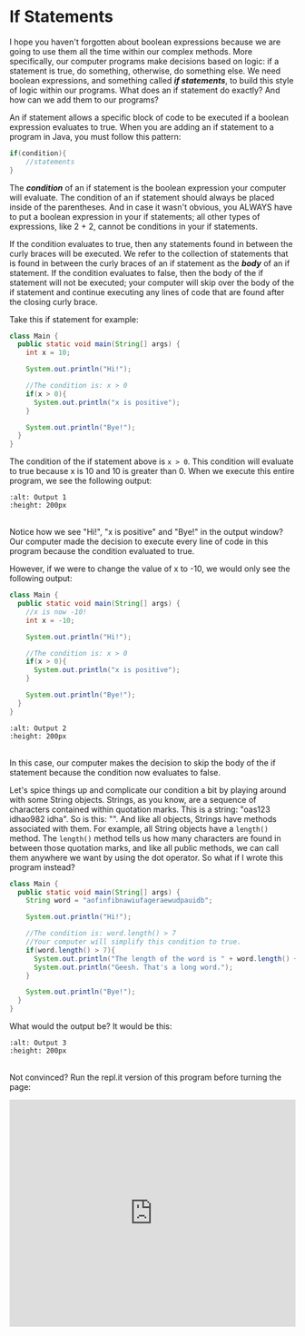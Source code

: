 If Statements
=============

I hope you haven't forgotten about boolean expressions because we are going to use them all the time within our complex methods.  More specifically, our computer programs make decisions based on logic: if a statement is true, do something, otherwise, do something else. We need boolean expressions, and something called ***if statements***, to build this style of logic within our programs. What does an if statement do exactly? And how can we add them to our programs?

An if statement allows a specific block of code to be executed if a boolean expression evaluates to true. When you are adding an if statement to a program in Java, you must follow this pattern:

```java
if(condition){
	//statements
}
```

The ***condition*** of an if statement is the boolean expression your computer will evaluate. The condition of an if statement should always be placed inside of the parentheses. And in case it wasn't obvious, you ALWAYS have to put a boolean expression in your if statements; all other types of expressions, like 2 + 2, cannot be conditions in your if statements.

If the condition evaluates to true, then any statements found in between the curly braces will be executed. We refer to the collection of statements that is found in between the curly braces of an if statement as the ***body*** of an if statement. If the condition evaluates to false, then the body of the if statement will not be executed; your computer will skip over the body of the if statement and continue executing any lines of code that are found after the closing curly brace.

Take this if statement for example:
```java
class Main {
  public static void main(String[] args) {
    int x = 10;

    System.out.println("Hi!");

    //The condition is: x > 0
    if(x > 0){
      System.out.println("x is positive");
    }

    System.out.println("Bye!");
  }
}
```
The condition of the if statement above is `x > 0`. This condition will evaluate to true because x is 10 and 10 is greater than 0. When we execute this entire program, we see the following output:
```{image} output1.png
:alt: Output 1
:height: 200px
```
<br>Notice how we see "Hi!", "x is positive" and "Bye!" in the output window? Our computer made the decision to execute every line of code in this program because the condition evaluated to true.

However, if we were to change the value of x to -10, we would only see the following output:
```java
class Main {
  public static void main(String[] args) {
    //x is now -10!
    int x = -10;

    System.out.println("Hi!");

    //The condition is: x > 0
    if(x > 0){
      System.out.println("x is positive");
    }

    System.out.println("Bye!");
  }
}
```
```{image} output2.png
:alt: Output 2
:height: 200px
```
<br> In this case, our computer makes the decision to skip the body of the if statement because the condition now evaluates to false.

Let's spice things up and complicate our condition a bit by playing around with some String objects. Strings, as you know, are a sequence of characters contained within quotation marks. This is a string: "oas123 idhao982 idha". So is this: "". And like all objects, Strings have methods associated with them. For example, all String objects have a `length()` method. The `length()` method tells us how many characters are found in between those quotation marks, and like all public methods, we can call them anywhere we want by using the dot operator. So what if I wrote this program instead?

```java
class Main {
  public static void main(String[] args) {
    String word = "aofinfibnawiufageraewudpauidb";

    System.out.println("Hi!");

    //The condition is: word.length() > 7
    //Your computer will simplify this condition to true.
    if(word.length() > 7){
      System.out.println("The length of the word is " + word.length() + " characters long.");
      System.out.println("Geesh. That's a long word.");
    }

    System.out.println("Bye!");
  }
}
```
What would the output be? It would be this:
```{image} output3.png
:alt: Output 3
:height: 200px
```

<br>Not convinced? Run the repl.it version of this program before turning the page:
<iframe height="400px" width="100%" src="https://repl.it/@SoniaSpindt1/74Example1?lite=true" scrolling="no" frameborder="no" allowtransparency="true" allowfullscreen="true" sandbox="allow-forms allow-pointer-lock allow-popups allow-same-origin allow-scripts allow-modals"></iframe>
